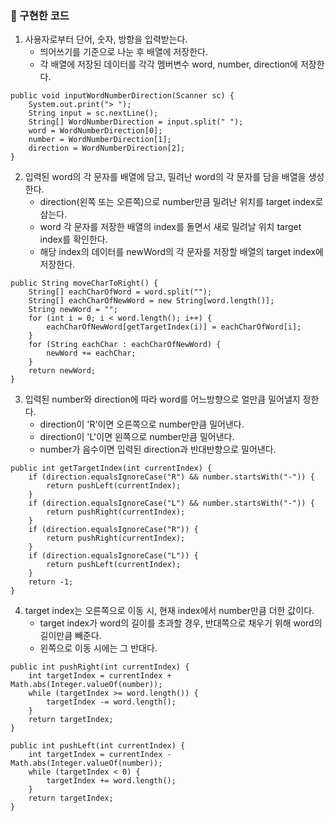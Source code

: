 <h3>🔧 구현한 코드</h3>

1. 사용자로부터 단어, 숫자, 방향을 입력받는다.
    - 띄어쓰기를 기준으로 나눈 후 배열에 저장한다.
    - 각 배열에 저장된 데이터를 각각 멤버변수 word, number, direction에 저장한다.
```
public void inputWordNumberDirection(Scanner sc) {
    System.out.print("> ");
    String input = sc.nextLine();
    String[] WordNumberDirection = input.split(" ");
    word = WordNumberDirection[0];
    number = WordNumberDirection[1];
    direction = WordNumberDirection[2];
}
```
2. 입력된 word의 각 문자를 배열에 담고, 밀려난 word의 각 문자를 담을 배열을 생성한다.
   - direction(왼쪽 또는 오른쪽)으로 number만큼 밀려난 위치를 target index로 삼는다.
   - word 각 문자를 저장한 배열의 index를 돌면서 새로 밀려날 위치 target index를 확인한다.
   -  해당 index의 데이터를 newWord의 각 문자를 저장할 배열의 target index에 저장한다.
```
public String moveCharToRight() {
    String[] eachCharOfWord = word.split("");
    String[] eachCharOfNewWord = new String[word.length()];
    String newWord = "";
    for (int i = 0; i < word.length(); i++) {
        eachCharOfNewWord[getTargetIndex(i)] = eachCharOfWord[i];
    }
    for (String eachChar : eachCharOfNewWord) {
        newWord += eachChar;
    }
    return newWord;
}
```

3. 입력된 number와 direction에 따라 word를 어느방향으로 얼만큼 밀어낼지 정한다.
    - direction이 'R'이면 오른쪽으로 number만큼 밀어낸다.
    - direction이 'L'이면 왼쪽으로 number만큼 밀어낸다.
    - number가 음수이면 입력된 direction과 반대반향으로 밀어낸다.
```
public int getTargetIndex(int currentIndex) {
    if (direction.equalsIgnoreCase("R") && number.startsWith("-")) {
        return pushLeft(currentIndex);
    }
    if (direction.equalsIgnoreCase("L") && number.startsWith("-")) {
        return pushRight(currentIndex);
    }
    if (direction.equalsIgnoreCase("R")) {
        return pushRight(currentIndex);
    }
    if (direction.equalsIgnoreCase("L")) {
        return pushLeft(currentIndex);
    }
    return -1;
}
```
4. target index는 오른쪽으로 이동 시, 현재 index에서 number만큼 더한 값이다.
    - target index가 word의 길이를 초과할 경우, 반대쪽으로 채우기 위해 word의 길이만큼 빼준다.
    - 왼쪽으로 이동 시에는 그 반대다.
```
public int pushRight(int currentIndex) {
    int targetIndex = currentIndex + Math.abs(Integer.valueOf(number));
    while (targetIndex >= word.length()) {
        targetIndex -= word.length();
    }
    return targetIndex;
}

public int pushLeft(int currentIndex) {
    int targetIndex = currentIndex - Math.abs(Integer.valueOf(number));
    while (targetIndex < 0) {
        targetIndex += word.length();
    }
    return targetIndex;
}
```
